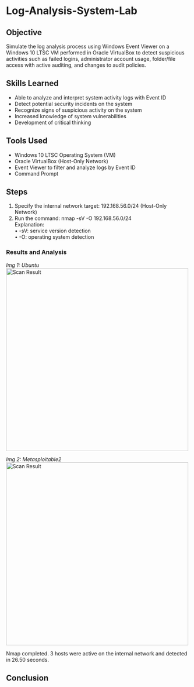 # Log-Analysis-System-Lab

## Objective

Simulate the log analysis process using Windows Event Viewer on a Windows 10 LTSC VM performed in Oracle VirtualBox to detect suspicious activities such as failed logins, administrator account usage, folder/file access with active auditing, and changes to audit policies.

## Skills Learned

- Able to analyze and interpret system activity logs with Event ID
- Detect potential security incidents on the system
- Recognize signs of suspicious activity on the system
- Increased knowledge of system vulnerabilities
- Development of critical thinking

## Tools Used

- Windows 10 LTSC Operating System (VM)
- Oracle VirtualBox (Host-Only Network)
- Event Viewer to filter and analyze logs by Event ID
- Command Prompt

## Steps

1. Specify the internal network target: 192.168.56.0/24 (Host-Only Network)
2. Run the command: nmap -sV -O 192.168.56.0/24 <br>
Explanation: <br>
• -sV: service version detection <br>
• -O: operating system detection

### Results and Analysis

<i>Img 1: Ubuntu </i> <br>
<img src="images/nmap1.png" alt="Scan Result" width="500"/>

<i>Img 2: Metasploitable2 </i> <br>
<img src="images/nmap2.png" alt="Scan Result" width="500"/>

Nmap completed. 3 hosts were active on the internal network and detected in 26.50 seconds.

## Conclusion


